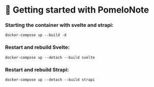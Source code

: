 # 🚀 Getting started with PomeloNote

### Starting the container with svelte and strapi:
``docker-compose up --build -d``

### Restart and rebuild Svelte:
``docker-compose up --detach --build svelte``

### Restart and rebuild Strapi:
``docker-compose up --detach --build strapi``
